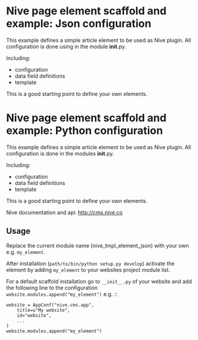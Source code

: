 
# Nive page element scaffold and example: Json configuration

This example defines a simple article element to be used as Nive
plugin. All configuration is done using in the module __init__.py.

Including:

- configuration
- data field definitions
- template

This is a good starting point to define your own elements.


# Nive page element scaffold and example: Python configuration

This example defines a simple article element to be used as Nive
plugin. All configuration is done in the modules __init__.py.

Including:

- configuration
- data field definitions
- template

This is a good starting point to define your own elements.

Nive documentation and api: http://cms.nive.co


## Usage

Replace the current module name (nive_tmpl_element_json) with your own 
e.g. `my_element`. 

After installation (``path/to/bin/python setup.py develop``) activate the 
element by adding ``my_element`` to your websites project module list.

For a default scaffold installation go to `__init__.py` of your website
and add the following line to the configuration 
``website.modules.append("my_element")`` e.g. ::

    website = AppConf("nive.cms.app",
        title=u"My website", 
        id="website",
        ...
    )
    website.modules.append("my_element")
